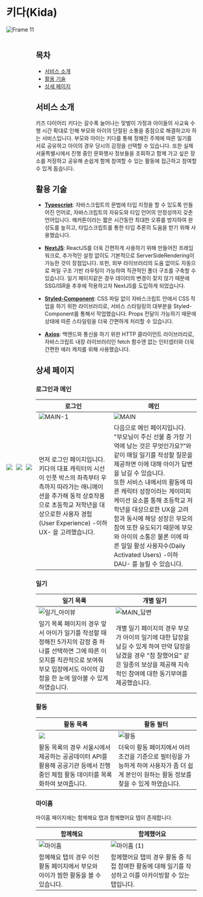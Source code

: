 # 키다(Kida)

![Frame 11](https://user-images.githubusercontent.com/52532871/185774781-4ae1bcd1-80d5-4349-8d71-298fbb66e9c7.png)

<div width="100%" style=" display: flex; gap: 10px; align-items: center; justify-content: center">
    <img src="https://img.shields.io/badge/typescript-%23007ACC.svg?style=for-the-badge&logo=typescript&logoColor=white"/>
    <img src="https://img.shields.io/badge/Next-black?style=for-the-badge&logo=next.js&logoColor=white"/>
    <img src="https://img.shields.io/badge/styled--components-DB7093?style=for-the-badge&logo=styled-components&logoColor=white"/> 
<div/>

## 목차

- [서비스 소개](#서비스-소개)
- [활용 기술](#활용-기술)
- [상세 페이지](#상세-페이지)



## 서비스 소개

키즈 다이어리 키다는 갈수록 늘어나는 맞벌이 가정과 아이들의 사교육 수행 시간 확대로 인해 부모와 아이의 단절된 소통을 중점으로 해결하고자 하는 서비스입니다.
부모와 아이는 키다를 통해 정해진 주제에 따른 일기를 서로 공유하고 아이의 경우 당시의 감정을 선택할 수 있습니다.
또한 실제 서울특별시에서 진행 중인 문화행사 정보들을 조회하고 함께 가고 싶은 장소를 저장하고 공유해 손쉽게 함께 참여할 수 있는 활동에 접근하고 참여할 수 있게 돕습니다.

## 활용 기술
  
- **[Typescript]()**: 자바스크립트의 문법에 타입 지정을 할 수 있도록 만들어진 언어로, 자바스크립트의 자유도와 타입 언어의 안정성까지 갖춘 언어입니다. 해커톤이라는 짧은 시간동안 최대한 오류를 방지하여 완성도를 높히고, 타입스크립트를 통한 타입 추론의 도움을 받기 위해 사용했습니다.  
  
- **[NextJS]()**: ReactJS를 더욱 간편하게 사용하기 위해 만들어진 프레임워크로, 추가적인 설정 없이도 기본적으로 ServerSideRendering이 가능한 것이 장점입니다. 또한, 외부 라이브러리의 도움 없이도 자동으로 파일 구조 기반 라우팅이 가능하여 직관적인 폴더 구조를 구축할 수 있습니다. 일기 페이지같은 경우 데이터의 변경이 잦지 않기 때문에 SSG/ISR을 추후에 적용하고자 NextJS를 도입하게 되었습니다. 
  
- **[Styled-Component]()**: CSS 파일 없이 자바스크립트 안에서 CSS 작업을 하기 위한 라이브러리로, 서비스 스타일링의 대부분을 Styled-Component를 통해서 작업했습니다. Props 전달이 가능하기 때문에 상태에 따른 스타일링을 더욱 간편하게 처리할 수 있습니다.
  
- **[Axios]()**: 백엔드와 통신을 하기 위한 HTTP 클라이언트 라이브러리로, 자바스크립트 내장 라이브러리인 fetch 함수엔 없는 인터셉터와 더욱 간편한 에러 캐치를 위해 사용했습니다.


## 상세 페이지

### 로그인과 메인

| 로그인                                                       | 메인                                                         |
| ------------------------------------------------------------ | ------------------------------------------------------------ |
| ![MAIN-1](https://user-images.githubusercontent.com/52532871/185775042-d6ac777f-fa67-40af-a9b8-ca54a17f7dff.png) | ![MAIN](https://user-images.githubusercontent.com/52532871/185775044-effa5d13-34ab-4a8e-adaa-c1cf6fd9f4e9.png) |
| 먼저 로그인 페이지입니다.<br />키다의 대표 캐릭터의 시선이 인풋 박스의 좌측부터 우측까지 따라가는 애니메이션을 추가해 동적 상호작용으로 초등학교 저학년을 대상으로한 사용자 경험(User Experience) -이하 UX- 을 고려했습니다. | 다음으로 메인 페이지입니다.<br />"부모님이 주신 선물 중 가장 기억에 남는 것은 무엇인가요?"와 같이 매일 일기를 작성할 질문을 제공하면 이에 대해 아이가 답변을 남길 수 있습니다.<br />또한 서비스 내에서의 활동에 따른 캐릭터 성장이라는 게이미피케이션 요소를 통해 초등학교 저학년을 대상으로한 UX을 고려함과 동시에 해당 성장은 부모의 참여 또한 유도되기 때문에 부모와 아이의 소통은 물론 이에 따른 일일 활성 사용자수(Daily Activated Users) -이하 DAU- 를 늘릴 수 있습니다. |

### 일기



| 일기 목록                                                    | 개별 일기                                                    |
| ------------------------------------------------------------ | ------------------------------------------------------------ |
| ![일기_아이뷰](https://user-images.githubusercontent.com/52532871/185775027-292baebb-9cb1-4fa3-a365-2bb1249f177e.png) | ![MAIN_답변](https://user-images.githubusercontent.com/52532871/185775026-24ab5f6e-2a14-4df8-b61b-2117c0cfa486.png) |
| 일기 목록 페이지의 경우 앞서 아이가 일기를 작성할 때 정해진 5가지의 감정 중 하나를 선택하면 그에 따른 이모지를 직관적으로 보여줘 부모 입장에서도 아이의 감정을 한 눈에 알아볼 수 있게 하였습니다. | 개별 일기 페이지의 경우 부모가 아이의 일기에 대한 답장을 남길 수 있게 하여 만약 답장을 남겼을 경우 "참 잘했어요" 같은 일종의 보상을 제공해 지속적인 참여에 대한 동기부여를 제공했습니다. |

### 활동

| 활동 목록                                                    | 활동 필터                                                    |
| ------------------------------------------------------------ | ------------------------------------------------------------ |
| ![](https://user-images.githubusercontent.com/52532871/185774946-7d880d30-c2a2-4064-a9db-35a079d9389a.png) | ![활동](https://user-images.githubusercontent.com/80627536/214485309-e750db90-ffd1-4712-90f6-ffe9287d52e4.png)|
| 활동 목록의 경우 서울시에서 제공하는 공공데이터 API를 활용해 공공기관 등에서 진행 중인 체험 활동 데이터를 목록화하여 보여줍니다. | 더욱이 활동 페이지에서 여러 조건을 기준으로 필터링을 가능하게 하여 사용자가 좀 더 쉽게 본인이 원하는 활동 정보를 찾을 수 있게 하였습니다. |




### 마이홈

마이홈 페이지에는 함께해요 탭과 함께했어요 탭이 존재합니다.

| 함께해요                                                     | 함께했어요                                                   |
| ------------------------------------------------------------ | ------------------------------------------------------------ |
| ![마이홈](https://user-images.githubusercontent.com/80627536/214485421-7368e215-7f12-4f9a-aa9b-1e2e9e395548.png) | ![마이홈 (1)](https://user-images.githubusercontent.com/80627536/214485487-01aaa2a0-c096-444c-89d7-50e9dd888acf.png) |
| 함께해요 탭의 경우 이전 활동 페이지에서 부모와 아이가 찜한 활동을 볼 수 있습니다. | 함께했어요 탭의 경우 활동 중 직접 참여한 활동에 대해 일기를 작성하고 이를 아카이빙할 수 있는 탭입니다. |

